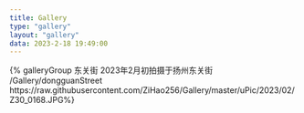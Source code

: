 ```yaml
---
title: Gallery
type: "gallery"
layout: "gallery"
data: 2023-2-18 19:49:00
---
```


<div class="gallery-group-main">
{% galleryGroup 东关街 2023年2月初拍摄于扬州东关街 /Gallery/dongguanStreet https://raw.githubusercontent.com/ZiHao256/Gallery/master/uPic/2023/02/Z30_0168.JPG%}
</div>

